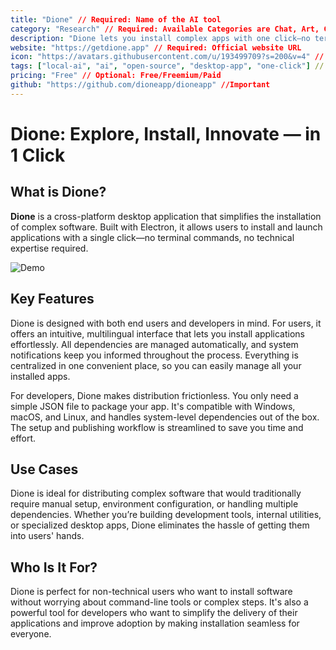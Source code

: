 ```yaml
---
title: "Dione" // Required: Name of the AI tool
category: "Research" // Required: Available Categories are Chat, Art, Code ,Writing ,Video ,Audio ,Code ,Research ,Agent
description: "Dione lets you install complex apps with one click—no terminal or tech skills needed. Developers can distribute apps effortlessly using a simple JSON file. It's never been easier." // Required: Max 200 characters, brief description
website: "https://getdione.app" // Required: Official website URL
icon: "https://avatars.githubusercontent.com/u/193499709?s=200&v=4" // Optional: PNG/JPG/SVG preferred, min 64x64px
tags: ["local-ai", "ai", "open-source", "desktop-app", "one-click"] // Optional: Freely selectable, max 5 displayed
pricing: "Free" // Optional: Free/Freemium/Paid
github: "https://github.com/dioneapp/dioneapp" //Important
---
```


# Dione: Explore, Install, Innovate — in 1 Click

## What is Dione?
**Dione** is a cross-platform desktop application that simplifies the installation of complex software. Built with Electron, it allows users to install and launch applications with a single click—no terminal commands, no technical expertise required.

![Demo](https://i.imgur.com/gUaV5qT.png)

## Key Features

Dione is designed with both end users and developers in mind. For users, it offers an intuitive, multilingual interface that lets you install applications effortlessly. All dependencies are managed automatically, and system notifications keep you informed throughout the process. Everything is centralized in one convenient place, so you can easily manage all your installed apps.

For developers, Dione makes distribution frictionless. You only need a simple JSON file to package your app. It's compatible with Windows, macOS, and Linux, and handles system-level dependencies out of the box. The setup and publishing workflow is streamlined to save you time and effort.

## Use Cases

Dione is ideal for distributing complex software that would traditionally require manual setup, environment configuration, or handling multiple dependencies. Whether you’re building development tools, internal utilities, or specialized desktop apps, Dione eliminates the hassle of getting them into users' hands.

## Who Is It For?

Dione is perfect for non-technical users who want to install software without worrying about command-line tools or complex steps. It's also a powerful tool for developers who want to simplify the delivery of their applications and improve adoption by making installation seamless for everyone.


